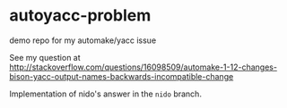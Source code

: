 autoyacc-problem
================

demo repo for my automake/yacc issue

See my question at http://stackoverflow.com/questions/16098509/automake-1-12-changes-bison-yacc-output-names-backwards-incompatible-change

Implementation of nido's answer in the `nido` branch.

